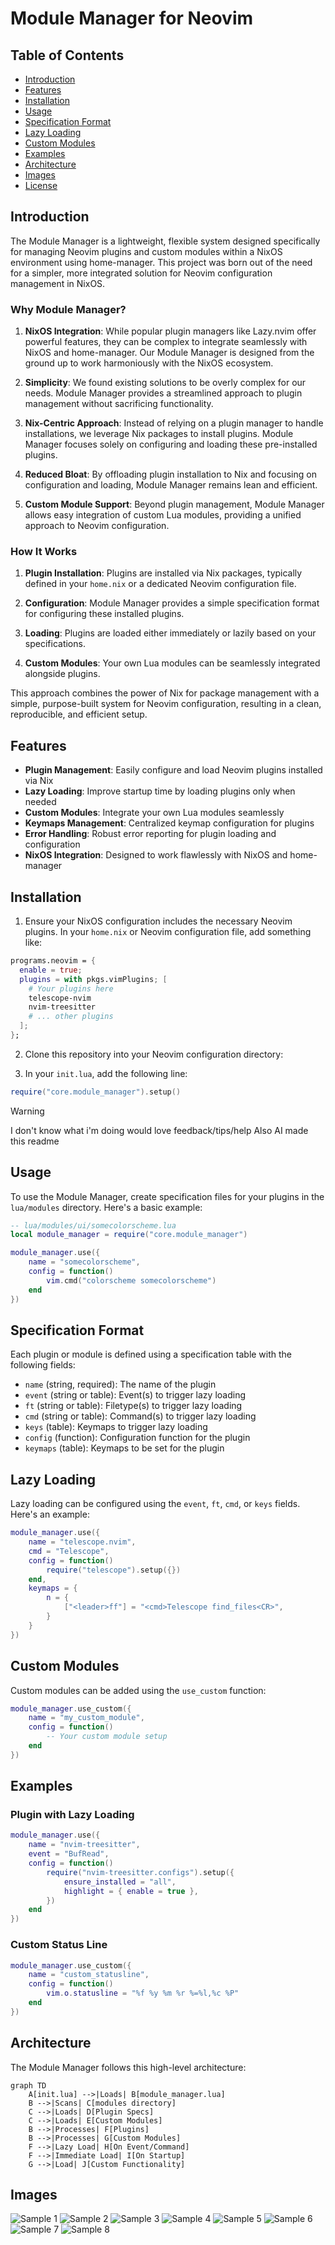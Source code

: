 # Module Manager for Neovim

## Table of Contents

- [Introduction](#introduction)
- [Features](#features)
- [Installation](#installation)
- [Usage](#usage)
- [Specification Format](#specification-format)
- [Lazy Loading](#lazy-loading)
- [Custom Modules](#custom-modules)
- [Examples](#examples)
- [Architecture](#architecture)
- [Images](#images)
- [License](#license)

## Introduction

The Module Manager is a lightweight, flexible system designed specifically for
managing Neovim plugins and custom modules within a NixOS environment using
home-manager. This project was born out of the need for a simpler, more
integrated solution for Neovim configuration management in NixOS.

### Why Module Manager?

1. **NixOS Integration**: While popular plugin managers like Lazy.nvim offer
   powerful features, they can be complex to integrate seamlessly with NixOS and
   home-manager. Our Module Manager is designed from the ground up to work
   harmoniously with the NixOS ecosystem.

2. **Simplicity**: We found existing solutions to be overly complex for our
   needs. Module Manager provides a streamlined approach to plugin management
   without sacrificing functionality.

3. **Nix-Centric Approach**: Instead of relying on a plugin manager to handle
   installations, we leverage Nix packages to install plugins. Module Manager
   focuses solely on configuring and loading these pre-installed plugins.

4. **Reduced Bloat**: By offloading plugin installation to Nix and focusing on
   configuration and loading, Module Manager remains lean and efficient.

5. **Custom Module Support**: Beyond plugin management, Module Manager allows
   easy integration of custom Lua modules, providing a unified approach to
   Neovim configuration.

### How It Works

1. **Plugin Installation**: Plugins are installed via Nix packages, typically
   defined in your `home.nix` or a dedicated Neovim configuration file.

2. **Configuration**: Module Manager provides a simple specification format for
   configuring these installed plugins.

3. **Loading**: Plugins are loaded either immediately or lazily based on your
   specifications.

4. **Custom Modules**: Your own Lua modules can be seamlessly integrated
   alongside plugins.

This approach combines the power of Nix for package management with a simple,
purpose-built system for Neovim configuration, resulting in a clean,
reproducible, and efficient setup.

## Features

- **Plugin Management**: Easily configure and load Neovim plugins installed via
  Nix
- **Lazy Loading**: Improve startup time by loading plugins only when needed
- **Custom Modules**: Integrate your own Lua modules seamlessly
- **Keymaps Management**: Centralized keymap configuration for plugins
- **Error Handling**: Robust error reporting for plugin loading and
  configuration
- **NixOS Integration**: Designed to work flawlessly with NixOS and home-manager

## Installation

1. Ensure your NixOS configuration includes the necessary Neovim plugins. In
   your `home.nix` or Neovim configuration file, add something like:

```nix
programs.neovim = {
  enable = true;
  plugins = with pkgs.vimPlugins; [
    # Your plugins here
    telescope-nvim
    nvim-treesitter
    # ... other plugins
  ];
};
```

2. Clone this repository into your Neovim configuration directory:

3. In your `init.lua`, add the following line:

```lua
require("core.module_manager").setup()
```

> [!WARNING]
>
> I don't know what i'm doing would love feedback/tips/help Also AI made this
> readme

## Usage

To use the Module Manager, create specification files for your plugins in the
`lua/modules` directory. Here's a basic example:

```lua
-- lua/modules/ui/somecolorscheme.lua
local module_manager = require("core.module_manager")

module_manager.use({
    name = "somecolorscheme",
    config = function()
        vim.cmd("colorscheme somecolorscheme")
    end
})
```

## Specification Format

Each plugin or module is defined using a specification table with the following
fields:

- `name` (string, required): The name of the plugin
- `event` (string or table): Event(s) to trigger lazy loading
- `ft` (string or table): Filetype(s) to trigger lazy loading
- `cmd` (string or table): Command(s) to trigger lazy loading
- `keys` (table): Keymaps to trigger lazy loading
- `config` (function): Configuration function for the plugin
- `keymaps` (table): Keymaps to be set for the plugin

## Lazy Loading

Lazy loading can be configured using the `event`, `ft`, `cmd`, or `keys` fields.
Here's an example:

```lua
module_manager.use({
    name = "telescope.nvim",
    cmd = "Telescope",
    config = function()
        require("telescope").setup({})
    end,
    keymaps = {
        n = {
            ["<leader>ff"] = "<cmd>Telescope find_files<CR>",
        }
    }
})
```

## Custom Modules

Custom modules can be added using the `use_custom` function:

```lua
module_manager.use_custom({
    name = "my_custom_module",
    config = function()
        -- Your custom module setup
    end
})
```

## Examples

### Plugin with Lazy Loading

```lua
module_manager.use({
    name = "nvim-treesitter",
    event = "BufRead",
    config = function()
        require("nvim-treesitter.configs").setup({
            ensure_installed = "all",
            highlight = { enable = true },
        })
    end
})
```

### Custom Status Line

```lua
module_manager.use_custom({
    name = "custom_statusline",
    config = function()
        vim.o.statusline = "%f %y %m %r %=%l,%c %P"
    end
})
```

## Architecture

The Module Manager follows this high-level architecture:

```mermaid
graph TD
    A[init.lua] -->|Loads| B[module_manager.lua]
    B -->|Scans| C[modules directory]
    C -->|Loads| D[Plugin Specs]
    C -->|Loads| E[Custom Modules]
    B -->|Processes| F[Plugins]
    B -->|Processes| G[Custom Modules]
    F -->|Lazy Load| H[On Event/Command]
    F -->|Immediate Load| I[On Startup]
    G -->|Load| J[Custom Functionality]
```

## Images

![Sample 1](https://media.discordapp.net/attachments/1257127902974316565/1284346196349157387/pic-1.png?ex=66e64c1b&is=66e4fa9b&hm=dd8c163f3642c73466e017831de55ce76c215f06aefe84a6cf512d8b4f8737e9&=&format=webp&quality=lossless&width=602&height=661)
![Sample 2](https://media.discordapp.net/attachments/1257127902974316565/1284345697151483945/pic-2.png?ex=66e64ba4&is=66e4fa24&hm=eef472177970d437ace6a2e12d4cdd58bfc480d42752c678c05090ce47bcb917&=&format=webp&quality=lossless&width=572&height=661)
![Sample 3](https://media.discordapp.net/attachments/1257127902974316565/1284345697625313311/pic-3.png?ex=66e64ba4&is=66e4fa24&hm=1169ec2ab07d7e68c70ff1708ad15de9f6d8488c46d865550b915cb7c8db0b35&=&format=webp&quality=lossless&width=609&height=661)
![Sample 4](https://media.discordapp.net/attachments/1257127902974316565/1284345699147714594/pic-6.png?ex=66e64ba4&is=66e4fa24&hm=41c35618535a17bebc488620eea9338781e1e4b988e08fe311b20c8ef0a28704&=&format=webp&quality=lossless&width=609&height=661)
![Sample 5](https://media.discordapp.net/attachments/1257127902974316565/1284345698581614724/pic-5.png?ex=66e64ba4&is=66e4fa24&hm=8e29560673fbcf283b33033f553d1a04693527f5d93f3b3914970832da65e0c6&=&format=webp&quality=lossless&width=603&height=661)
![Sample 6](https://media.discordapp.net/attachments/1257127902974316565/1284345698090745938/pic-4.png?ex=66e64ba4&is=66e4fa24&hm=eb3c3b47326b4884ba1c96f8132bdb90a21932cce1110b218e0d7cb289ed62fc&=&format=webp&quality=lossless&width=610&height=661)
![Sample 7](https://cdn.discordapp.com/attachments/1257127902974316565/1282289833535868990/nvim-2.png?ex=66e61138&is=66e4bfb8&hm=e06a9d8ff23fb21ca91e935a75e437b75dbaa3c44d65c4f2fec2feb6ef272d8f&)
![Sample 8](https://media.discordapp.net/attachments/1257127902974316565/1282289833955561543/nvim-1.png?ex=66e61138&is=66e4bfb8&hm=ee35c92035dc992d53dabdf70693c8cc8f8717da3befe2d7a60b9993dd26a59d&=&format=webp&quality=lossless&width=1174&height=661)

